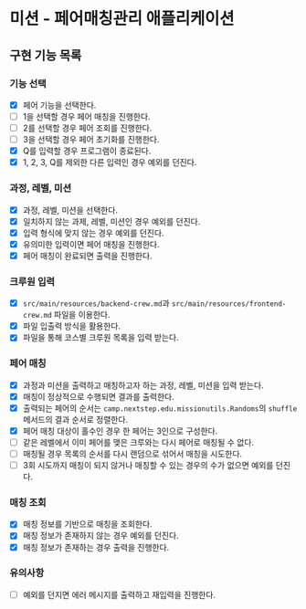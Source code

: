 # 미션 - 페어매칭관리 애플리케이션

## 구현 기능 목록

### 기능 선택
 * [x] 페어 기능을 선택한다.
 * [ ] 1을 선택할 경우 페어 매칭을 진행한다.
 * [ ] 2를 선택할 경우 페어 조회를 진행한다.
 * [ ] 3을 선택할 경우 페어 초기화를 진행한다.
 * [x] Q를 입력할 경우 프로그램이 종료된다.
 * [x] 1, 2, 3, Q를 제외한 다른 입력인 경우 예외를 던진다.

### 과정, 레벨, 미션
 * [x] 과정, 레벨, 미션을 선택한다.
 * [x] 일치하지 않는 과제, 레벨, 미션인 경우 예외를 던진다.
 * [x] 입력 형식에 맞지 않는 경우 예외를 던진다.
 * [x] 유의미한 입력이면 페어 매칭을 진행한다.
 * [x] 페어 매칭이 완료되면 출력을 진행한다.

### 크루원 입력
 * [x] `src/main/resources/backend-crew.md`과 `src/main/resources/frontend-crew.md` 파일을 이용한다.
 * [x] 파일 입출력 방식을 활용한다.
 * [x] 파일을 통해 코스별 크루원 목록을 입력 받는다.

### 페어 매칭
 * [x] 과정과 미션을 출력하고 매칭하고자 하는 과정, 레벨, 미션을 입력 받는다.
 * [x] 매칭이 정상적으로 수행되면 결과를 출력한다.
 * [x] 출력되는 페어의 순서는 `camp.nextstep.edu.missionutils.Randoms`의 `shuffle` 메서드의 결과 순서로 정렬한다.
 * [x] 페어 매칭 대상이 홀수인 경우 한 페어는 3인으로 구성한다.
 * [ ] 같은 레벨에서 이미 페어를 맺은 크루와는 다시 페어로 매칭될 수 없다.
 * [ ] 매칭될 경우 목록의 순서를 다시 랜덤으로 섞어서 매칭을 시도한다. 
 * [ ] 3회 시도까지 매칭이 되지 않거나 매칭할 수 있는 경우의 수가 없으면 예외를 던진다.

### 매칭 조회
 * [x] 매칭 정보를 기반으로 매칭을 조회한다.
 * [x] 매칭 정보가 존재하지 않는 경우 예외를 던진다.
 * [x] 매칭 정보가 존재하는 경우 출력을 진행한다.

### 유의사항
 * [ ] 예외를 던지면 에러 메시지를 출력하고 재입력을 진행한다.